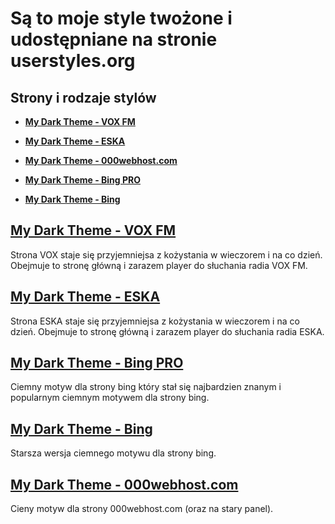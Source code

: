 # Są to moje style twożone i udostępniane na stronie userstyles.org

## Strony i rodzaje stylów

* [**My Dark Theme - VOX FM**](#user-content-vox)

* [**My Dark Theme - ESKA**](#user-content-vox)

* [**My Dark Theme - 000webhost.com**](#user-content-vox)

* [**My Dark Theme - Bing PRO**](#user-content-vox)

* [**My Dark Theme - Bing**](#user-content-vox)




## [**My Dark Theme - VOX FM**](https://userstyles.org/styles/264580/my-dark-theme-vox-fm)

Strona VOX staje się przyjemniejsa z kożystania w wieczorem i na co dzień.
Obejmuje to stronę główną i zarazem player do słuchania radia VOX FM. 


## [**My Dark Theme - ESKA**](https://userstyles.org/styles/264599/my-dark-theme-eska)

Strona ESKA staje się przyjemniejsa z kożystania w wieczorem i na co dzień.
Obejmuje to stronę główną i zarazem player do słuchania radia ESKA.


## [**My Dark Theme - Bing PRO**](https://userstyles.org/styles/263996/my-dark-theme-bing-pro)

Ciemny motyw dla strony bing który stał się najbardzien znanym i popularnym ciemnym motywem dla strony bing. 


## [**My Dark Theme - Bing**](https://userstyles.org/styles/263995/my-dark-theme-bing)

Starsza wersja ciemnego motywu dla strony bing. 


##  [**My Dark Theme - 000webhost.com**](https://userstyles.org/styles/263624/my-dark-theme-000webhost-com)

Cieny motyw dla strony 000webhost.com (oraz na stary panel).
 